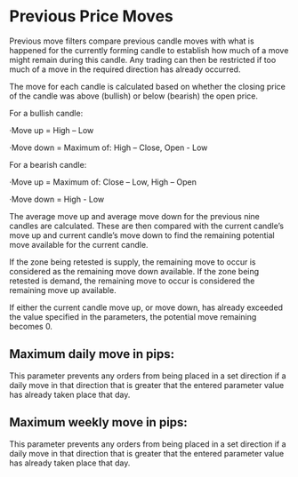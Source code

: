 # Previous Price Moves

Previous move filters compare previous candle moves with what is happened for the currently forming candle to establish how much of a move might remain during this candle. Any trading can then be restricted if too much of a move in the required direction has already occurred.

The move for each candle is calculated based on whether the closing price of the candle was above \(bullish\) or below \(bearish\) the open price.

For a bullish candle:

·Move up = High – Low

·Move down = Maximum of: High – Close, Open - Low

For a bearish candle:

·Move up = Maximum of: Close – Low, High – Open

·Move down = High - Low

The average move up and average move down for the previous nine candles are calculated. These are then compared with the current candle’s move up and current candle’s move down to find the remaining potential move available for the current candle.

If the zone being retested is supply, the remaining move to occur is considered as the remaining move down available. If the zone being retested is demand, the remaining move to occur is considered the remaining move up available.

If either the current candle move up, or move down, has already exceeded the value specified in the parameters, the potential move remaining becomes 0.

## **Maximum daily move in pips:**

This parameter prevents any orders from being placed in a set direction if a daily move in that direction that is greater that the entered parameter value has already taken place that day.

## **Maximum weekly move in pips:**

This parameter prevents any orders from being placed in a set direction if a daily move in that direction that is greater that the entered parameter value has already taken place that day.

